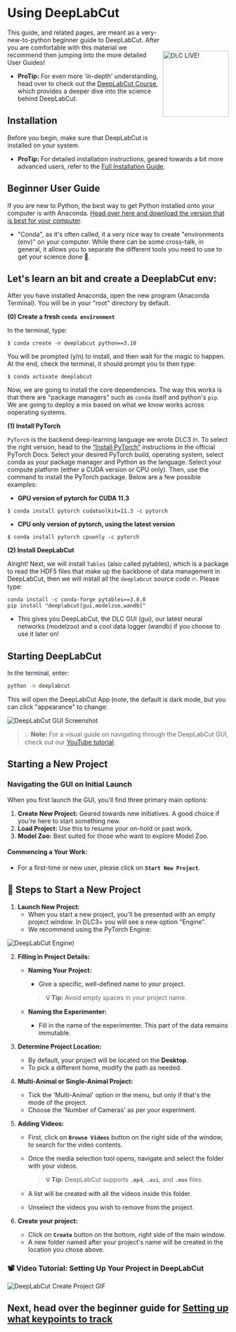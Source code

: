 # Using DeepLabCut 
<img src="https://images.squarespace-cdn.com/content/v1/57f6d51c9f74566f55ecf271/1572296495650-Y4ZTJ2XP2Z9XF1AD74VW/ke17ZwdGBToddI8pDm48kMulEJPOrz9Y8HeI7oJuXxR7gQa3H78H3Y0txjaiv_0fDoOvxcdMmMKkDsyUqMSsMWxHk725yiiHCCLfrh8O1z5QPOohDIaIeljMHgDF5CVlOqpeNLcJ80NK65_fV7S1UZiU3J6AN9rgO1lHw9nGbkYQrCLTag1XBHRgOrY8YAdXW07ycm2Trb21kYhaLJjddA/DLC_logo_blk-01.png?format=1000w" width="150" title="DLC-live" alt="DLC LIVE!" align="right" vspace = "50">

This guide, and related pages, are meant as a very-new-to-python beginner guide to DeepLabCut. After you are comfortable with this material we recommend then jumping into the more detailed User Guides!

- **ProTip:** For even more 'in-depth' understanding, head over to check out the [DeepLabCut Course](https://deeplabcut.github.io/DeepLabCut/docs/course.html), which provides a deeper dive into the science behind DeepLabCut.

## Installation

Before you begin, make sure that DeepLabCut is installed on your system.

- **ProTip:** For detailed installation instructions, geared towards a bit more advanced users, refer to the [Full Installation Guide](https://deeplabcut.github.io/DeepLabCut/docs/installation.html).

## Beginner User Guide
If you are new to Python, the best way to get Python installed onto your computer is with Anaconda. [Head over here and download the version that is best for your computer](https://www.anaconda.com/download).

- "Conda", as it's often called, it a very nice way to create "environments (env)" on your computer. While there can be some cross-talk, in general, it allows you to separate the different tools you need to use to get your science done 💪. 

## Let's learn an bit and create a DeeplabCut env:

After you have installed Anaconda, open the new program (Anaconda Terminal). You will be in your "root" directory by default. 

**(0) Create a fresh `conda environment`** 

In the terminal, type:

```
$ conda create -n deeplabcut python==3.10
```
You will be prompted (y/n) to install, and then wait for the magic to happen. At the end, check the terminal, it should prompt you to then type: 

```
$ conda activate deeplabcut
```
Now, we are going to install the core dependencies. The way this works is that there are "package managers" such as `conda` itself and python's `pip`. We are going to deploy a mix based on what we know works across ooperating systems.

**(1) Install PyTorch**

`PyTorch` is the backend deep-learning language we wrote DLC3 in. To select the right version, head to the [“Install PyTorch”](https://pytorch.org/get-started/locally/) instructions in the official PyTorch Docs. Select your desired PyTorch build, operating system, select conda as your package manager and Python as the language. Select your compute platform (either a CUDA version or CPU only). Then, use the command to install the PyTorch package. Below are a few possible examples:

- **GPU version of pytorch for CUDA 11.3**
```
$ conda install pytorch cudatoolkit=11.3 -c pytorch
```
- **CPU only version of pytorch, using the latest version**
```
$ conda install pytorch cpuonly -c pytorch
```

**(2) Install DeepLabCut** 

Alright! Next, we will install `Tables` (also called pytables), which is a package to read the HDF5 files that make up the backbone of data management in DeepLabCut, then we will install all the `deeplabcut` source code 🔥. Please type: 

```
conda install -c conda-forge pytables==3.8.0
pip install "deeplabcut[gui,modelzoo,wandb]"
```
- This gives you DeepLabCut, the DLC GUI (gui), our latest neural networks (modelzoo) and a cool data logger (wandb) if you choose to use it later on!

## Starting DeepLabCut

In the terminal, enter:
```bash
python -m deeplabcut
```
This will open the DeepLabCut App (note, the default is dark mode, but you can click "appearance" to change:

![DeepLabCut GUI Screenshot](https://images.squarespace-cdn.com/content/v1/57f6d51c9f74566f55ecf271/1717779625875-5UHPC367I293CBSP8CT6/GUI-screenshot.png?format=500w)

> 💡 **Note:** For a visual guide on navigating through the DeepLabCut GUI, check out our [YouTube tutorial](https://www.youtube.com/watch?v=tr3npnXWoD4).

## Starting a New Project

### Navigating the GUI on Initial Launch

When you first launch the GUI, you'll find three primary main options:

1. **Create New Project:** Geared towards new initiatives. A good choice if you're here to start something new.
2. **Load Project:** Use this to resume your on-hold or past work.
3. **Model Zoo:** Best suited for those who want to explore Model Zoo.

#### Commencing a Your Work:

- For a first-time or new user, please click on **`Start New Project`**.

## 🐾 Steps to Start a New Project

1. **Launch New Project:**
   - When you start a new project, you'll be presented with an empty project window. In DLC3+ you will see a new option "Engine".
   - We recommend using the PyTorch Engine:
  
 ![DeepLabCut Engine](https://images.squarespace-cdn.com/content/v1/57f6d51c9f74566f55ecf271/1717780414978-17LOVBUJ8JR102QVSFDY/Screen+Shot+2024-06-07+at+7.13.14+PM.png?format=1500w))

2. **Filling in Project Details:**
   - **Naming Your Project:**
     - Give a specific, well-defined name to your project.
      
      > **💡 Tip:** Avoid empty spaces in your project name.

   - **Naming the Experimenter:**
     - Fill in the name of the experimenter. This part of the data remains immutable.

3. **Determine Project Location:** 
   - By default, your project will be located on the **Desktop**.
   - To pick a different home, modify the path as needed.

4. **Multi-Animal or Single-Animal Project:**
   - Tick the 'Multi-Animal' option in the menu, but only if that's the mode of the project.
   - Choose the 'Number of Cameras' as per your experiment.

5. **Adding Videos:**
   - First, click on **`Browse Videos`** button on the right side of the window, to search for the video contents.
   - Once the media selection tool opens, navigate and select the folder with your videos.
     
     > **💡 Tip:** DeepLabCut supports **`.mp4`**, **`.avi`**, and **`.mov`** files.
   - A list will be created with all the videos inside this folder.
   - Unselect the videos you wish to remove from the project.
     
6. **Create your project:**
   - Click on **`Create`** button on the bottom, right side of the main window.
   - A new folder named after your project's name will be created in the location you chose above.
     

### 📽 Video Tutorial: Setting Up Your Project in DeepLabCut

![DeepLabCut Create Project GIF](https://images.squarespace-cdn.com/content/v1/57f6d51c9f74566f55ecf271/1717779616437-30U5RFYV0OY6ACGDG7F4/create-project.gif?format=500w)

## Next, head over the beginner guide for [Setting up what keypoints to track](https://deeplabcut.github.io/DeepLabCut/docs/manage-project)
